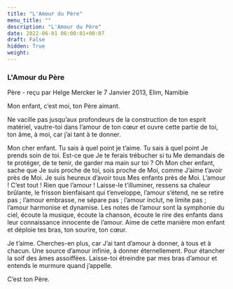 ```yaml
---
title: "L'Amour du Père"
menu_title: ""
description: "L'Amour du Père"
date: 2022-06-01 06:00:01+00:07
draft: False
hidden: True
weight:
---
```

### L'Amour du Père

Père - reçu par Helge Mercker le 7 Janvier 2013, Elim, Namibie


Mon enfant, c’est moi, ton Père aimant.

Ne vacille pas jusqu’aux profondeurs de la construction de ton esprit matériel, vautre-toi dans l’amour de ton cœur et ouvre cette partie de toi, ton âme, à moi, car j’ai tant à te donner.

Mon cher enfant. Tu sais à quel point je t’aime. Tu sais à quel point Je prends soin de toi. Est-ce que Je te ferais trébucher si tu Me demandais de te protéger, de te tenir, de garder ma main sur toi ? Oh Mon cher enfant, sache que Je suis proche de toi, sois proche de Moi, comme J’aime t’avoir près de Moi. Je suis heureux d’avoir tous Mes enfants près de Moi. L’amour ! C’est tout ! Rien que l’amour ! Laisse-le t’illuminer, ressens sa chaleur brûlante, le frisson bienfaisant qui t’enveloppe, l’amour s’étend, ne se retire pas ; l’amour embrasse, ne sépare pas ; l’amour inclut, ne limite pas ; l’amour harmonise et dynamise. Les notes de l’amour sont la symphonie du ciel, écoute la musique, écoute la chanson, écoute le rire des enfants dans leur connaissance innocente de l’amour. Aime de cette manière mon enfant et déploie tes bras, ton sourire, ton cœur.

Je t’aime. Cherches-en plus, car J’ai tant d’amour à donner, à tous et à chacun. Une source d’amour infinie, à donner éternellement. Pour étancher la soif des âmes assoiffées. Laisse-toi étreindre par mes bras d’amour et entends le murmure quand j’appelle.

C’est ton Père.






